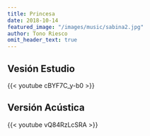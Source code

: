 ```yaml
---
title: Princesa
date: 2018-10-14
featured_image: "/images/music/sabina2.jpg"
author: Tono Riesco
omit_header_text: true
---
```


## Vesión Estudio

{{< youtube cBYF7C_y-b0 >}}

## Versión Acústica

{{< youtube vQ84RzLcSRA >}}
